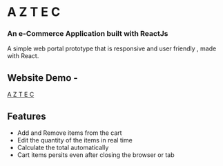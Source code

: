 # A Z T E C  
### An e-Commerce Application built with ReactJs

A simple web portal prototype that is responsive and user friendly , made with React.

## Website  Demo -
[A Z T E C](https://aztec.netlify.app/)

## Features
* Add and Remove items from the cart
* Edit the quantity of the items in real time
* Calculate the total automatically 
* Cart items persits even after closing the browser or tab
